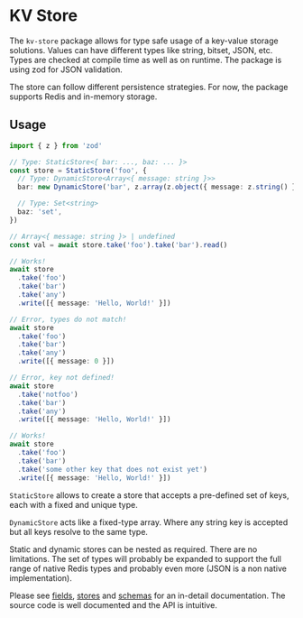 # KV Store

The `kv-store` package allows for type safe usage of a key-value storage solutions.
Values can have different types like string, bitset, JSON, etc.
Types are checked at compile time as well as on runtime. The package is using zod
for JSON validation.

The store can follow different persistence strategies. For now, the package supports Redis
and in-memory storage.

## Usage

```ts
import { z } from 'zod'

// Type: StaticStore<{ bar: ..., baz: ... }>
const store = StaticStore('foo', {
  // Type: DynamicStore<Array<{ message: string }>>
  bar: new DynamicStore('bar', z.array(z.object({ message: z.string() }))),

  // Type: Set<string>
  baz: 'set',
})

// Array<{ message: string }> | undefined
const val = await store.take('foo').take('bar').read()

// Works!
await store
  .take('foo')
  .take('bar')
  .take('any')
  .write([{ message: 'Hello, World!' }])

// Error, types do not match!
await store
  .take('foo')
  .take('bar')
  .take('any')
  .write([{ message: 0 }])

// Error, key not defined!
await store
  .take('notfoo')
  .take('bar')
  .take('any')
  .write([{ message: 'Hello, World!' }])

// Works!
await store
  .take('foo')
  .take('bar')
  .take('some other key that does not exist yet')
  .write([{ message: 'Hello, World!' }])
```

`StaticStore` allows to create a store that accepts a pre-defined set of keys, each with a fixed and unique type.

`DynamicStore` acts like a fixed-type array. Where any string key is accepted but all keys resolve to the
same type.

Static and dynamic stores can be nested as required. There are no limitations.
The set of types will probably be expanded to support the full range of native Redis
types and probably even more (JSON is a non native implementation).

Please see [fields](https://github.com/HenrikThoroe/ivy-backend/tree/main/packages/kv-store/src/fields),
[stores](https://github.com/HenrikThoroe/ivy-backend/tree/main/packages/kv-store/src/stores) and
[schemas](https://github.com/HenrikThoroe/ivy-backend/tree/main/packages/kv-store/src/schemas) for an in-detail documentation.
The source code is well documented and the API is intuitive.
